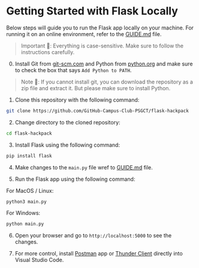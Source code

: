 # Getting Started with Flask Locally

Below steps will guide you to run the Flask app locally on your machine. For running it on an online environment, refer to the [GUIDE.md](GUIDE.md) file.

> Important 🚨: Everything is case-sensitive. Make sure to follow the instructions carefully.

0. Install Git from [git-scm.com](https://git-scm.com/downloads) and Python from [python.org](https://www.python.org/downloads/) and make sure to check the box that says `Add Python to PATH`.

> Note 📢: If you cannot install git, you can download the repository as a zip file and extract it. But please make sure to install Python.

1. Clone this repository with the following command:

```bash
git clone https://github.com/GitHub-Campus-Club-PSGCT/flask-hackpack
```

2. Change directory to the cloned repository:

```bash
cd flask-hackpack
```

3. Install Flask using the following command:

```bash
pip install flask
```

4. Make changes to the `main.py` file wref to [GUIDE.md](GUIDE.md) file.

5. Run the Flask app using the following command:

For MacOS / Linux:
```bash
python3 main.py
```

For Windows:
```bash
python main.py
```

6. Open your browser and go to `http://localhost:5000` to see the changes.

7. For more control, install [Postman](https://learning.postman.com/docs/getting-started/overview/) app or [Thunder Client](https://www.freecodecamp.org/news/thunder-client-for-vscode/) directly into Visual Studio Code.

